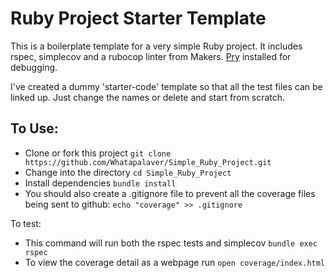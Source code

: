 Ruby Project Starter Template
====

This is a boilerplate template for a very simple Ruby project. It includes rspec, simplecov and a rubocop linter from Makers. [Pry](https://github.com/pry/pry) installed for debugging.

I've created a dummy 'starter-code' template so that all the test files can be linked up. Just change the names or delete and start from scratch.

To Use:
---

- Clone or fork this project `git clone https://github.com/Whatapalaver/Simple_Ruby_Project.git`
- Change into the directory `cd Simple_Ruby_Project`
- Install dependencies `bundle install`
- You should also create a .gitignore file to prevent all the coverage files being sent to github: `echo "coverage" >> .gitignore`

To test:

- This command will run both the rspec tests and simplecov `bundle exec rspec`
- To view the coverage detail as a webpage run `open coverage/index.html`
